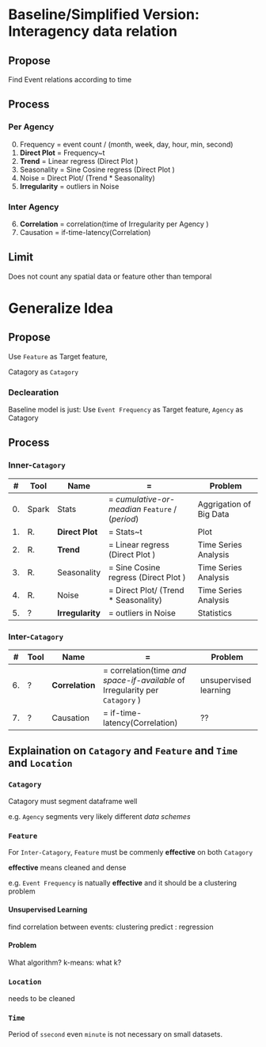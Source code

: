 
# Baseline/Simplified Version: Interagency data relation

## Propose
Find Event relations according to time

## Process
### Per Agency
0. Frequency = event count / (month, week, day, hour, min, second)
1. **Direct Plot** =  Frequency~t
2. **Trend** = Linear regress (Direct Plot )
3. Seasonality = Sine Cosine regress (Direct Plot )
4. Noise = Direct Plot/ (Trend * Seasonality)
5. **Irregularity** = outliers in Noise

### Inter Agency
6. **Correlation** = correlation(time of Irregularity per Agency ) 
7. Causation = if-time-latency(Correlation)

## Limit
Does not count any spatial data or feature other than temporal 

# Generalize Idea

## Propose
Use `Feature` as Target feature,

Catagory as `Catagory`

### Declearation
Baseline model is just: Use `Event Frequency` as Target feature, `Agency` as Catagory

## Process
### Inner-`Catagory`
|#  |Tool  | Name           | =           | Problem |
| --| -----| ------------- |-------------|  --------| 
|0. |Spark |Stats |= _cumulative-or-meadian_ `Feature` / (_period_)|Aggrigation of Big Data|
|1. |R.    |**Direct Plot** |=  Stats~t|Plot|
|2. |R.    |**Trend** |= Linear regress (Direct Plot )|Time Series Analysis|
|3. |R.    |Seasonality |= Sine Cosine regress (Direct Plot )|Time Series Analysis|
|4. |R.    |Noise |= Direct Plot/ (Trend * Seasonality)|Time Series Analysis|
|5. |?     |**Irregularity** |= outliers in Noise|Statistics|

### Inter-`Catagory`
|#  |Tool  | Name           | =           | Problem |
| --| -----| -------------  |-------------| --------| 
|6. |?     |**Correlation** |= correlation(time _and space-if-available_ of Irregularity per `Catagory` ) |unsupervised learning|
|7. |?     |Causation |= if-time-latency(Correlation)|??|

## Explaination on `Catagory` and `Feature` and `Time` and `Location`
### `Catagory`
Catagory must segment dataframe well 

e.g. 
`Agency` segments very likely different *data schemes*

### `Feature`
For `Inter-Catagory`, `Feature` must be commenly **effective** on both `Catagory`

**effective** means cleaned and dense

e.g.
`Event Frequency` is natually **effective** and it should be a clustering problem

#### Unsupervised Learning 
find correlation between events: clustering
predict                        : regression

#### Problem
What algorithm?
k-means: what k?

### `Location`
needs to be cleaned

### `Time`
Period of `ssecond` even `minute` is not necessary on small datasets. 
